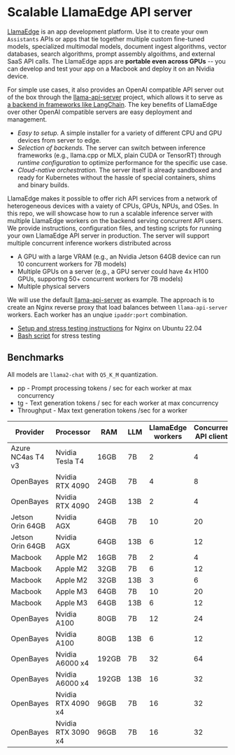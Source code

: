 # Scalable LlamaEdge API server

[LlamaEdge](https://www.secondstate.io/LlamaEdge/) is an app development platform. Use it to create your own `Assistants` APIs or apps that tie together multiple custom fine-tuned models, specialized multimodal models, document ingest algorithms, vector databases, search algorithms, prompt assembly algoithms, and external SaaS API calls. The LlamaEdge apps are **portable even across GPUs** -- you can develop and test your app on a Macbook and deploy it on an Nvidia device.

For simple use cases, it also provides an OpenAI compatible API server out of the box through the [llama-api-server](https://github.com/second-state/LlamaEdge/tree/main/api-server) project, which allows it to serve as [a backend in frameworks like LangChain](https://github.com/langchain-ai/langchain/pull/14787). The key benefits of LlamaEdge over other OpenAI compatible servers are easy deployment and management.

* *Easy to setup.* A simple installer for a variety of different CPU and GPU devices from server to edge. 
* *Selection of backends.* The server can switch between inference frameworks (e.g., llama.cpp or MLX, plain CUDA or TensorRT) through *runtime configuration* to optimize performance for the specific use case. 
* *Cloud-native orchestration.* The server itself is already sandboxed and ready for Kubernetes without the hassle of special containers, shims and binary builds.

LlamaEdge makes it possible to offer rich API services from a network of heterogeneous devices with a vaiety of CPUs, GPUs, NPUs, and OSes. In this repo, we will showcase how to run a scalable inference server with multiple LlamaEdge workers on the backend serving concurrent API users. We provide instructions, configuration files, and testing scripts for running your own LlamaEdge API server in production. The server will support multiple concurrent inference workers distributed across

* A GPU with a large VRAM (e.g., an Nvidia Jetson 64GB device can run 10 concurrent workers for 7B models)
* Multiple GPUs on a server (e.g., a GPU server could have 4x H100 GPUs, supportng 50+ concurrent workers for 7B models) 
* Multiple physical servers

We will use the default [llama-api-server](https://github.com/second-state/LlamaEdge/tree/main/api-server) as example. The approach is to create an Nginx reverse proxy that load balances between `llama-api-server` workers. Each worker has an unqiue `ipaddr:port` combination.

* [Setup and stress testing instructions](nginx/README.md) for Nginx on Ubuntu 22.04
* [Bash script](scripts/) for stress testing

## Benchmarks

All models are `llama2-chat` with `Q5_K_M` quantization.

* pp - Prompt processing tokens / sec for each worker at max concurrency
* tg - Text generation tokens / sec for each worker at max concurrency
* Throughput - Max text generation tokens /sec for a worker

| Provider      | Processor     | RAM | LLM | LlamaEdge workers | Concurrent API clients | pp | tg | Throughput |
| ------------- | ------------- | --- | --- | ----------------- | ---------------------- | -- | -- | ---------- |
| Azure NC4as T4 v3  | Nvidia Tesla T4  | 16GB | 7B | 2 | 4 | 152 | 17 | 34 |
| OpenBayes | Nvidia RTX 4090 | 24GB | 7B | 4 | 8 | 667 | 32 | 128 |
| OpenBayes | Nvidia RTX 4090 | 24GB | 13B | 2 | 4 | 666 | 30 | 60 |
| Jetson Orin 64GB  | Nvidia AGX  | 64GB | 7B | 10 | 20 | TBD | TBD | TBD |
| Jetson Orin 64GB  | Nvidia AGX  | 64GB | 13B | 6 | 12 | TBD | TBD | TBD |
| Macbook  | Apple M2  | 16GB | 7B | 2 | 4 | TBD | TBD | TBD |
| Macbook  | Apple M2  | 32GB | 7B | 6 | 12 | TBD | TBD | TBD |
| Macbook  | Apple M2  | 32GB | 13B | 3 | 6 | TBD | TBD | TBD |
| Macbook  | Apple M3  | 64GB | 7B | 10 | 20 | TBD | TBD | TBD |
| Macbook  | Apple M3  | 64GB | 13B | 6 | 12 | TBD | TBD | TBD |
| OpenBayes | Nvidia A100 | 80GB | 7B | 12 | 24 | TBD | TBD | TBD |
| OpenBayes | Nvidia A100 | 80GB | 13B | 6 | 12 | TBD | TBD | TBD |
| OpenBayes | Nvidia A6000 x4 | 192GB | 7B | 32 | 64 | TBD | TBD | TBD |
| OpenBayes | Nvidia A6000 x4 | 192GB | 13B | 16 | 32 | TBD | TBD | TBD |
| OpenBayes | Nvidia RTX 4090 x4 | 96GB | 7B | 16 | 32 | TBD | TBD | TBD |
| OpenBayes | Nvidia RTX 3090 x4 | 96GB | 7B | 16 | 32 | TBD | TBD | TBD |

